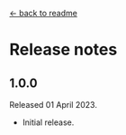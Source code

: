 [← back to readme](README.md)

# Release notes

## 1.0.0
Released 01 April 2023.

* Initial release.